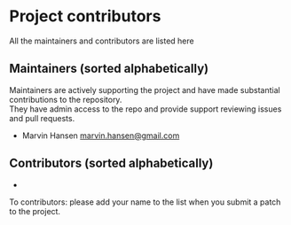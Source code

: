 # Project contributors
All the maintainers and contributors are listed here

Maintainers (sorted alphabetically)
---------------------------------------
Maintainers are actively supporting the project and have made substantial contributions to the repository.<br>
They have admin access to the repo and provide support reviewing issues and pull requests.

- Marvin Hansen <marvin.hansen@gmail.com>

Contributors  (sorted alphabetically)
-------------------------------------

- 

To contributors: please add your name to the list when you submit a patch to the project.
